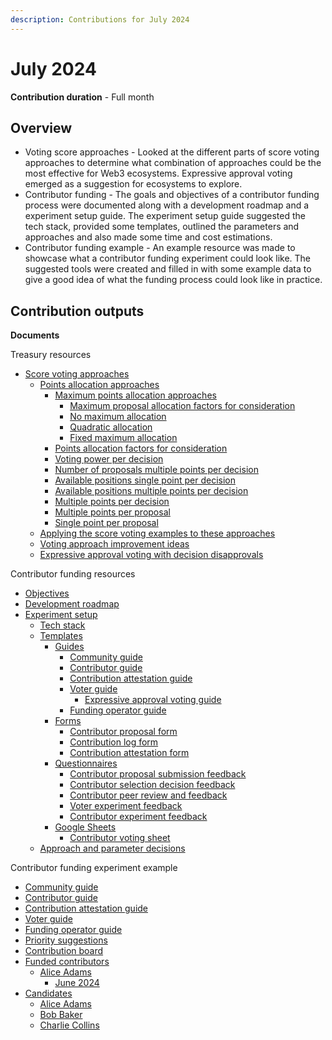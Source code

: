 ```yaml
---
description: Contributions for July 2024
---
```


# July 2024

**Contribution duration** - Full month



## Overview

* Voting score approaches - Looked at the different parts of score voting approaches to determine what combination of approaches could be the most effective for Web3 ecosystems. Expressive approval voting emerged as a suggestion for ecosystems to explore.
* Contributor funding - The goals and objectives of a contributor funding process were documented along with a development roadmap and a experiment setup guide. The experiment setup guide suggested the tech stack, provided some templates, outlined the parameters and approaches and also made some time and cost estimations.
* Contributor funding example - An example resource was made to showcase what a contributor funding experiment could look like. The suggested tools were created and filled in with some example data to give a good idea of what the funding process could look like in practice.



## Contribution outputs



**Documents**

Treasury resources

* [Score voting approaches](https://docs.treasuries.io/voting/score-voting-approaches)
  * [Points allocation approaches](https://docs.treasuries.io/voting/score-voting-approaches/points-allocation-approaches)
    * [Maximum points allocation approaches](https://docs.treasuries.io/voting/score-voting-approaches/points-allocation-approaches/maximum-points-allocation-approaches)
      * [Maximum proposal allocation factors for consideration](https://docs.treasuries.io/voting/score-voting-approaches/points-allocation-approaches/maximum-points-allocation-approaches/maximum-proposal-allocation-factors-for-consideration)
      * [No maximum allocation](https://docs.treasuries.io/voting/score-voting-approaches/points-allocation-approaches/maximum-points-allocation-approaches/no-maximum-allocation)
      * [Quadratic allocation](https://docs.treasuries.io/voting/score-voting-approaches/points-allocation-approaches/maximum-points-allocation-approaches/quadratic-allocation)
      * [Fixed maximum allocation](https://docs.treasuries.io/voting/score-voting-approaches/points-allocation-approaches/maximum-points-allocation-approaches/fixed-maximum-allocation)
    * [Points allocation factors for consideration](https://docs.treasuries.io/voting/score-voting-approaches/points-allocation-approaches/points-allocation-factors-for-consideration)
    * [Voting power per decision](https://docs.treasuries.io/voting/score-voting-approaches/points-allocation-approaches/voting-power-per-decision)
    * [Number of proposals multiple points per decision](https://docs.treasuries.io/voting/score-voting-approaches/points-allocation-approaches/number-of-proposals-multiple-points-per-decision)
    * [Available positions single point per decision](https://docs.treasuries.io/voting/score-voting-approaches/points-allocation-approaches/available-positions-single-points-per-decision)
    * [Available positions multiple points per decision](https://docs.treasuries.io/voting/score-voting-approaches/points-allocation-approaches/available-positions-multiple-points-per-decision)
    * [Multiple points per decision](https://docs.treasuries.io/voting/score-voting-approaches/points-allocation-approaches/multiple-points-per-decision)
    * [Multiple points per proposal](https://docs.treasuries.io/voting/score-voting-approaches/points-allocation-approaches/multiple-points-per-proposal)
    * [Single point per proposal](https://docs.treasuries.io/voting/score-voting-approaches/points-allocation-approaches/single-point-per-proposal)
  * [Applying the score voting examples to these approaches](https://docs.treasuries.io/voting/score-voting-approaches/applying-the-score-voting-examples-to-these-approaches)
  * [Voting approach improvement ideas](https://docs.treasuries.io/voting/score-voting-approaches/voting-approach-improvement-ideas)
  * [Expressive approval voting with decision disapprovals](https://docs.treasuries.io/voting/score-voting-approaches/expressive-approval-voting-with-decision-disapprovals)

Contributor funding resources

* [Objectives](https://funding.contributors.org/contributor-funding-experiment/objectives)
* [Development roadmap](https://funding.contributors.org/contributor-funding-experiment/development-roadmap)
* [Experiment setup](https://funding.contributors.org/contributor-funding-experiment/experiment-setup)
  * [Tech stack](https://funding.contributors.org/contributor-funding-experiment/experiment-setup/tech-stack)
  * [Templates](https://funding.contributors.org/contributor-funding-experiment/experiment-setup/templates)
    * [Guides](https://funding.contributors.org/contributor-funding-experiment/experiment-setup/templates/guides)
      * [Community guide](https://funding.contributors.org/contributor-funding-experiment/experiment-setup/templates/guides/community-guide)
      * [Contributor guide](https://funding.contributors.org/contributor-funding-experiment/experiment-setup/templates/guides/contributor-guide)
      * [Contribution attestation guide](https://funding.contributors.org/contributor-funding-experiment/experiment-setup/templates/guides/contribution-attestation-guide)
      * [Voter guide](https://funding.contributors.org/contributor-funding-experiment/experiment-setup/templates/guides/voter-guide)
        * [Expressive approval voting guide](https://funding.contributors.org/contributor-funding-experiment/experiment-setup/templates/guides/voter-guide/expressive-approval-voting-guide)
      * [Funding operator guide](https://funding.contributors.org/contributor-funding-experiment/experiment-setup/templates/guides/funding-operator-guide)
    * [Forms](https://funding.contributors.org/contributor-funding-experiment/experiment-setup/templates/forms)
      * [Contributor proposal form](https://funding.contributors.org/contributor-funding-experiment/experiment-setup/templates/forms/contributor-proposal-form)
      * [Contribution log form](https://funding.contributors.org/contributor-funding-experiment/experiment-setup/templates/forms/contribution-log-form)
      * [Contribution attestation form](https://funding.contributors.org/contributor-funding-experiment/experiment-setup/templates/forms/contribution-attestation-form)
    * [Questionnaires](https://funding.contributors.org/contributor-funding-experiment/experiment-setup/templates/questionnaires)
      * [Contributor proposal submission feedback](https://funding.contributors.org/contributor-funding-experiment/experiment-setup/templates/questionnaires/contributor-proposal-submission-feedback)
      * [Contributor selection decision feedback](https://funding.contributors.org/contributor-funding-experiment/experiment-setup/templates/questionnaires/contributor-selection-decision-feedback)
      * [Contributor peer review and feedback](https://funding.contributors.org/contributor-funding-experiment/experiment-setup/templates/questionnaires/contributor-peer-review-and-feedback)
      * [Voter experiment feedback](https://funding.contributors.org/contributor-funding-experiment/experiment-setup/templates/questionnaires/voter-experiment-feedback)
      * [Contributor experiment feedback](https://funding.contributors.org/contributor-funding-experiment/experiment-setup/templates/questionnaires/contributor-experiment-feedback)
    * [Google Sheets](https://funding.contributors.org/contributor-funding-experiment/experiment-setup/templates/google-sheets)
      * [Contributor voting sheet](https://docs.google.com/spreadsheets/d/1vxd9KvrnAJX378e\_2sJmo00CKzRZF3t1Efj5\_FJ1jJA/edit?gid=0#gid=0)
  * [Approach and parameter decisions](https://funding.contributors.org/contributor-funding-experiment/experiment-setup/approach-and-parameter-decisions)

Contributor funding experiment example

* [Community guide](https://example.contributors.org/contributor-funding-guides/community-guide)
* [Contributor guide](https://example.contributors.org/contributor-funding-guides/contributor-guide)
* [Contribution attestation guide](https://example.contributors.org/contributor-funding-guides/contribution-attestation-guide)
* [Voter guide](https://example.contributors.org/contributor-funding-guides/voter-guide)
* [Funding operator guide](https://example.contributors.org/contributor-funding-guides/funding-operator-guide)
* [Priority suggestions](https://example.contributors.org/current-funding-round/priority-suggestions)
* [Contribution board](https://example.contributors.org/current-funding-round/contribution-focus)
* [Funded contributors](https://example.contributors.org/current-funding-round/funded-contributors)
  * [Alice Adams](https://example.contributors.org/current-funding-round/funded-contributors/alice-adams)
    * [June 2024](https://example.contributors.org/current-funding-round/funded-contributors/alice-adams/june-2024)
* [Candidates](https://example.contributors.org/current-funding-round/candidates)
  * [Alice Adams](https://example.contributors.org/current-funding-round/candidates/alice-adams)
  * [Bob Baker](https://example.contributors.org/current-funding-round/candidates/bob-baker)
  * [Charlie Collins](https://example.contributors.org/current-funding-round/candidates/charlie-collins)

